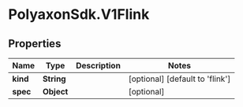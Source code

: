 # PolyaxonSdk.V1Flink

## Properties
Name | Type | Description | Notes
------------ | ------------- | ------------- | -------------
**kind** | **String** |  | [optional] [default to 'flink']
**spec** | **Object** |  | [optional] 


